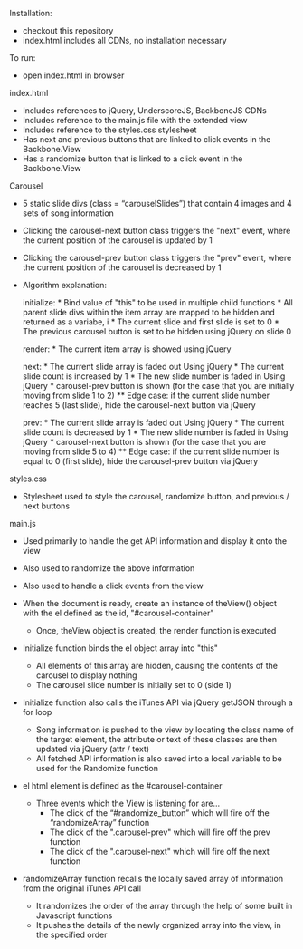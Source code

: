 Installation: 
* checkout this repository
* index.html includes all CDNs, no installation necessary

To run:
* open index.html in browser

index.html
* Includes references to jQuery, UnderscoreJS, BackboneJS CDNs
* Includes reference to the main.js file with the extended view
* Includes reference to the styles.css stylesheet
* Has next and previous buttons that are linked to click events in the Backbone.View
* Has a randomize button that is linked to a click event in the Backbone.View

Carousel
* 5 static slide divs (class = “carouselSlides”) that contain 4 images and 4 sets of song information
* Clicking the carousel-next button class triggers the "next" event, where the current position of the carousel is updated by 1
* Clicking the carousel-prev button class triggers the "prev" event, where the current position of the carousel is decreased by 1

* Algorithm explanation:

    initialize:
        * Bind value of "this" to be used in multiple child functions
        * All parent slide divs within the item array are mapped to be hidden and returned as a variabe, i
        * The current slide and first slide is set to 0
        * The previous carousel button is set to be hidden using jQuery on slide 0

    render:
        * The current item array is showed using jQuery

    next:
        * The current slide array is faded out Using jQuery
        * The current slide count is increased by 1
        * The new slide number is faded in Using jQuery
        * carousel-prev button is shown (for the case that you are initially moving from slide 1 to 2)
        ** Edge case: if the current slide number reaches 5 (last slide), hide the carousel-next button via jQuery

    prev:
        * The current slide array is faded out Using jQuery
        * The current slide count is decreased by 1
        * The new slide number is faded in Using jQuery
        * carousel-next button is shown (for the case that you are moving from slide 5 to 4)
        ** Edge case: if the current slide number is equal to 0 (first slide), hide the carousel-prev button via jQuery

styles.css
* Stylesheet used to style the carousel, randomize button, and previous / next buttons

main.js
* Used primarily to handle the get API information and display it onto the view
* Also used to randomize the above information
* Also used to handle a click events from the view
* When the document is ready, create an instance of theView() object with the el defined as the id, "#carousel-container"
    * Once, theView object is created, the render function is executed

* Initialize function binds the el object array into "this"
    * All elements of this array are hidden, causing the contents of the carousel to display nothing
    * The carousel slide number is initially set to 0 (side 1)

* Initialize function also calls the iTunes API via jQuery getJSON through a for loop
    * Song information is pushed to the view by locating the class name of the target element, the attribute or text of these classes are then updated via jQuery (attr / text)
    * All fetched API information is also saved into a local variable to be used for the Randomize function

* el html element is defined as the #carousel-container
    * Three events which the View is listening for are...
        * The click of the “#randomize_button” which will fire off the “randomizeArray” function
        * The click of the ".carousel-prev" which will fire off the prev function
        * The click of the ".carousel-next" which will fire off the next function

* randomizeArray function recalls the locally saved array of information from the original iTunes API call
    * It randomizes the order of the array through the help of some built in Javascript functions
    * It pushes the details of the newly organized array into the view, in the specified order
